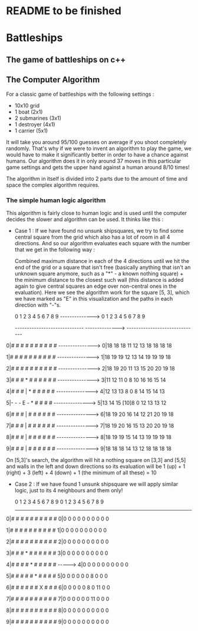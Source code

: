 # README to be finished
# Battleships
## The game of battleships on c++


## The Computer Algorithm
For a classic game of battleships with the following settings :
- 10x10 grid
- 1 boat (2x1)
- 2 submarines (3x1)
- 1 destroyer (4x1)
- 1 carrier (5x1)
  
It will take you around 95/100 guesses on average if you shoot completely randomly.
That's why if we were to invent an algorithm to play the game, we would have to make it significantly better in order to have a chance against humans.
Our algorithm does it in only around 37 moves in this particular game settings and gets the upper hand against a human around 8/10 times!

The algorithm in itself is divided into 2 parts due to the amount of time and space the complex algorithm requires.
### The simple human logic algorithm
This algorithm is fairly close to human logic and is used until the computer decides the slower and algorithm can be used.
It thinks like this :
- Case 1 : If we have found no unsunk shipsquares, we try to find some central square from the grid which also has a lot of room in all 4 directions. And so our algorithm evaluates each square with the number that we get in the following way :
  
  Combined maximum distance in each of the 4 directions until we hit the end of the grid or a square that isn't free (basically anything that isn't an unknown square anymore, such as a "*" - a known nothing square) + the minimum distance to the closest such wall (this distance is added again to give central squares an edge over non-central ones in the evaluation). Here we see the algorithm work for the square [5, 3], which we have marked as "E" in this visualization and the paths in each direction with "-"s. 
  
  0  1  2  3  4  5  6  7  8  9  -------------->  0  1  2  3  4  5  6  7  8  9
  
  ----------------------------- -------------->  ------------------------------
  
0|#  #  #  #  #  #  #  #  #  # ---------------> 0|18 18 18 11 12 13 18 18 18 18

1|#  #  #  #  #  #  #  #  #  # ---------------> 1|18 19 19 12 13 14 19 19 19 18

2|#  #  #  #  #  #  #  #  #  # ---------------> 2|18 19 20 11 13 15 20 20 19 18

3|#  #  #  *  #  #  #  #  #  # ---------------> 3|11 12 11 0 8 10 16 16 15 14

4|#  #  #  |  *  #  #  #  #  # ---------------> 4|12 13 13 8 0 8 14 15 14 13

5|-  -  -  E  -  *  #  #  #  # ---------------> 5|13 14 15 [10]8 0 12 13 13 12

6|#  #  #  |  #  #  #  #  #  # ---------------> 6|18 19 20 16 14 12 21 20 19 18

7|#  #  #  |  #  #  #  #  #  # ---------------> 7|18 19 20 16 15 13 20 20 19 18

8|#  #  #  |  #  #  #  #  #  # ---------------> 8|18 19 19 15 14 13 19 19 19 18

9|#  #  #  |  #  #  #  #  #  # ---------------> 9|18 18 18 14 13 12 18 18 18 18


  On [5,3]'s search, the algorithm will hit a nothing square on [3,3] and [5,5] and walls in the left and down directions so its evaluation will be 1 (up) + 1 (right) + 3 (left) + 4 (down) + 1 (the minimum of all these) = 10
  
- Case 2 : If we have found 1 unsunk shipsquare we will apply similar logic, just to its 4 neighbours and them only!


  0  1  2  3  4  5  6  7  8  9                    0 1 2 3 4 5 6  7 8 9
  
  ------------------------------                -----------------------
  
0|#  #  #  #  #  #  #  #  #  #                  0|0 0 0 0 0 0 0  0 0 0

1|#  #  #  #  #  #  #  #  #  #                  1|0 0 0 0 0 0 0  0 0 0

2|#  #  #  #  #  #  #  #  #  #                  2|0 0 0 0 0 0 0  0 0 0

3|#  #  #  *  #  #  #  #  #  #                  3|0 0 0 0 0 0 0  0 0 0

4|#  #  #  #  *  #  #  #  #  #      ----->      4|0 0 0 0 0 0 0  0 0 0

5|#  #  #  #  #  *  #  #  #  #                  5|0 0 0 0 0 0 8  0 0 0

6|#  #  #  #  #  #  X  #  #  #                  6|0 0 0 0 0 8 0 11 0 0

7|#  #  #  #  #  #  #  #  #  #                  7|0 0 0 0 0 0 11 0 0 0

8|#  #  #  #  #  #  #  #  #  #                  8|0 0 0 0 0 0 0  0 0 0

9|#  #  #  #  #  #  #  #  #  #                  9|0 0 0 0 0 0 0  0 0 0

